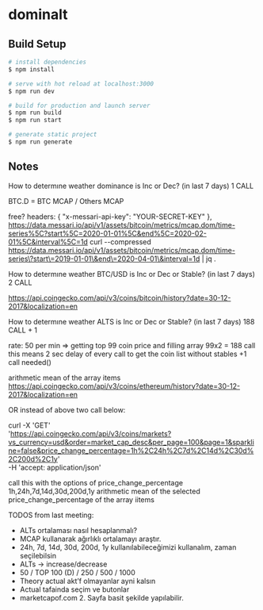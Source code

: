 # dominalt

## Build Setup

```bash
# install dependencies
$ npm install

# serve with hot reload at localhost:3000
$ npm run dev

# build for production and launch server
$ npm run build
$ npm run start

# generate static project
$ npm run generate
```

## Notes

How to determıne weather dominance is Inc or Dec? (in last 7 days) 1 CALL

BTC.D = BTC MCAP / Others MCAP

free?
headers: { "x-messari-api-key": "YOUR-SECRET-KEY" },
https://data.messari.io/api/v1/assets/bitcoin/metrics/mcap.dom/time-series%5C?start%5C=2020-01-01%5C&end%5C=2020-02-01%5C&interval%5C=1d
curl
--compressed https://data.messari.io/api/v1/assets/bitcoin/metrics/mcap.dom/time-series\?start\=2019-01-01\&end\=2020-04-01\&interval=1d |
jq .

How to determıne weather BTC/USD is Inc or Dec or Stable? (in last 7 days) 2 CALL

https://api.coingecko.com/api/v3/coins/bitcoin/history?date=30-12-2017&localization=en

How to determıne weather ALTS is Inc or Dec or Stable? (in last 7 days) 188 CALL + 1

rate: 50 per min => getting top 99 coin price and filling array 99x2 = 188 call this means 2 sec delay of every call
to get the coin list without stables +1 call needed()

arithmetic mean of the array items
https://api.coingecko.com/api/v3/coins/ethereum/history?date=30-12-2017&localization=en

OR instead of above two call below:

curl -X 'GET' \
'https://api.coingecko.com/api/v3/coins/markets?vs_currency=usd&order=market_cap_desc&per_page=100&page=1&sparkline=false&price_change_percentage=1h%2C24h%2C7d%2C14d%2C30d%2C200d%2C1y' \
-H 'accept: application/json'

call this with the options of
price_change_percentage 1h,24h,7d,14d,30d,200d,1y
arithmetic mean of the selected price_change_percentage of the array iitems

TODOS from last meeting:

- ALTs ortalaması nasıl hesaplanmalı?
- MCAP kullanarak ağırlıklı ortalamayı araştır.
- 24h, 7d, 14d, 30d, 200d, 1y kullanılabileceğimizi kullanalım, zaman seçilebilsin
- ALTs -> increase/decrease
- 50 / TOP 100 (D) / 250 / 500 / 1000
- Theory actual akt’f olmayanlar ayni kalsın
- Actual tafainda seçim ve butonlar
- marketcapof.com 2. Sayfa basit şekilde yapılabilir.
